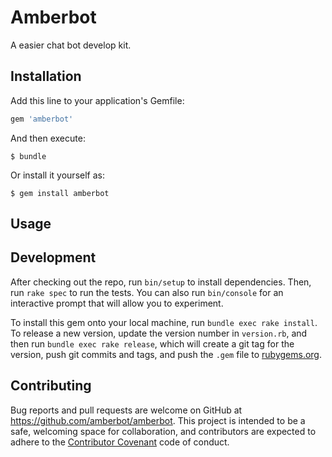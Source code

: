 # Amberbot

A easier chat bot develop kit.

## Installation

Add this line to your application's Gemfile:

```ruby
gem 'amberbot'
```

And then execute:

    $ bundle

Or install it yourself as:

    $ gem install amberbot

## Usage


## Development

After checking out the repo, run `bin/setup` to install dependencies. Then, run `rake spec` to run the tests. You can also run `bin/console` for an interactive prompt that will allow you to experiment.

To install this gem onto your local machine, run `bundle exec rake install`. To release a new version, update the version number in `version.rb`, and then run `bundle exec rake release`, which will create a git tag for the version, push git commits and tags, and push the `.gem` file to [rubygems.org](https://rubygems.org).

## Contributing

Bug reports and pull requests are welcome on GitHub at https://github.com/amberbot/amberbot. This project is intended to be a safe, welcoming space for collaboration, and contributors are expected to adhere to the [Contributor Covenant](http://contributor-covenant.org) code of conduct.

